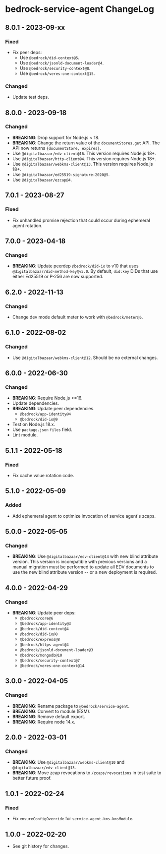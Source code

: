 # bedrock-service-agent ChangeLog

## 8.0.1 - 2023-09-xx

### Fixed
- Fix peer deps:
  - Use `@bedrock/did-context@5`.
  - Use `@bedrock/jsonld-document-loader@4`.
  - Use `@bedrock/security-context@8`.
  - Use `@bedrock/veres-one-context@15`.

### Changed
- Update test deps.

## 8.0.0 - 2023-09-18

### Changed
- **BREAKING**: Drop support for Node.js < 18.
- **BREAKING**: Change the return value of the `documentStores.get` API. The
  API now returns `{documentStore, expires}`.
- Use `@digitalbazaar/edv-client@16`. This version requires Node.js 18+.
- Use `@digitalbazaar/http-client@4`. This version requires Node.js 18+.
- Use `@digitalbazaar/webkms-client@13`. This version requires Node.js 18+.
- Use `@digitalbazaar/ed25519-signature-2020@5`.
- Use `@digitalbazaar/ezcap@4`.

## 7.0.1 - 2023-08-27

### Fixed
- Fix unhandled promise rejection that could occur during ephemeral agent
  rotation.

## 7.0.0 - 2023-04-18

### Changed
- **BREAKING**: Update peerdep `@bedrock/did-io` to v10 that uses
  `@digitalbazaar/did-method-key@v5.0`. By default, `did:key` DIDs
  that use either Ed25519 or P-256 are now supported.

## 6.2.0 - 2022-11-13

### Changed
- Change dev mode default meter to work with `@bedrock/meter@5`.

## 6.1.0 - 2022-08-02

### Changed
- Use `@digitalbazaar/webkms-client@12`. Should be no
  external changes.

## 6.0.0 - 2022-06-30

### Changed
- **BREAKING**: Require Node.js >=16.
- Update dependencies.
- **BREAKING**: Update peer dependencies.
  - `@bedrock/app-identity@4`
  - `@bedrock/did-io@9`
- Test on Node.js 18.x.
- Use `package.json` `files` field.
- Lint module.

## 5.1.1 - 2022-05-18

### Fixed
- Fix cache value rotation code.

## 5.1.0 - 2022-05-09

### Added
- Add ephemeral agent to optimize invocation of service agent's zcaps.

## 5.0.0 - 2022-05-05

### Changed
- **BREAKING**: Use `@digitalbazaar/edv-client@14` with new blind
  attribute version. This version is incompatible with previous
  versions and a manual migration must be performed to update all
  EDV documents to use the new blind attribute version -- or a new
  deployment is required.

## 4.0.0 - 2022-04-29

### Changed
- **BREAKING**: Update peer deps:
  - `@bedrock/core@6`
  - `@bedrock/app-identity@3`
  - `@bedrock/did-context@4`
  - `@bedrock/did-io@8`
  - `@bedrock/express@8`
  - `@bedrock/https-agent@4`
  - `@bedrock/jsonld-document-loader@3`
  - `@bedrock/mongodb@10`
  - `@bedrock/security-context@7`
  - `@bedrock/veres-one-context@14`.

## 3.0.0 - 2022-04-05

### Changed
- **BREAKING**: Rename package to `@bedrock/service-agent`.
- **BREAKING**: Convert to module (ESM).
- **BREAKING**: Remove default export.
- **BREAKING**: Require node 14.x.

## 2.0.0 - 2022-03-01

### Changed
- **BREAKING**: Use `@digitalbazaar/webkms-client@10` and
  `@digitalbazaar/edv-client@13`.
- **BREAKING**: Move zcap revocations to `/zcaps/revocations` in
  test suite to better future proof.

## 1.0.1 - 2022-02-24

### Fixed
- Fix `ensureConfigOverride` for `service-agent.kms.kmsModule`.

## 1.0.0 - 2022-02-20

- See git history for changes.
